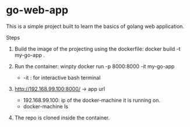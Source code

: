 # go-web-app

This is a simple project built to learn the basics of golang web application.

Steps
1. Build the image of the projecting using the dockerfile:
    docker build -t my-go-app .

2. Run the container:
    winpty docker run -p 8000:8000 -it my-go-app
    * -it : for interactive bash terminal

3. http://192.168.99.100:8000/  -> app url
    * 192.168.99.100: ip of the docker-machine it is running on. 
    * docker-machine ls

4. The repo is cloned inside the container.

